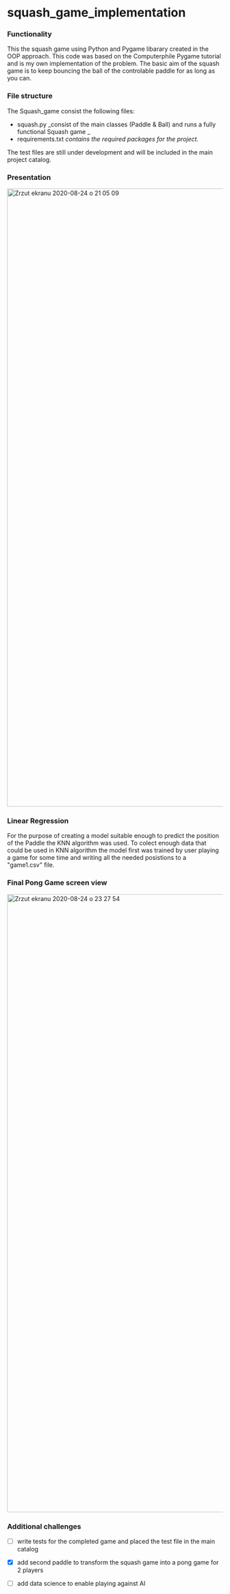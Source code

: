 # squash_game_implementation

### Functionality

This the squash game using Python and Pygame libarary created in the OOP approach. This code was based on the Computerphile Pygame tutorial and is my own implementation of the problem.
The basic aim of the squash game is to keep bouncing the ball of the controlable paddle for as long as you can.

### File structure
The Squash_game consist the following files:
- squash.py _consist of the main classes (Paddle & Ball) and runs a fully functional Squash game _
- requirements.txt _contains the required packages for the project._


The test files are still under development and will be included in the main project catalog. 

### Presentation

<img width="1440" alt="Zrzut ekranu 2020-08-24 o 21 05 09" src="https://user-images.githubusercontent.com/54006852/91086512-4e60e800-e64f-11ea-8c2d-5e420dc28cb2.png">

### Linear Regression

For the purpose of creating a model suitable enough to predict the position of the Paddle the KNN algorithm was used.
To colect enough data that could be used in KNN algorithm the model first was trained by user playing a game for some time and writing all the needed posistions to a "game1.csv" file.


### Final Pong Game screen view
<img width="1440" alt="Zrzut ekranu 2020-08-24 o 23 27 54" src="https://user-images.githubusercontent.com/54006852/91098493-d51ec080-e661-11ea-97d8-bb4578c3ada0.png">









### Additional challenges

- [ ] write tests for the completed game and placed the test file in the main catalog
- [x] add second paddle to transform the squash game into a pong game for 2 players
- [ ] add data science to enable playing against AI


